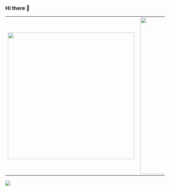 ### Hi there 👋

<center>
  <table>
    <tr>
        <td><img width="400px" align="left" src="https://github-readme-stats.vercel.app/api/top-langs/?username=ThWember&layout=compact&theme=dark"/></td>
        <td><img width="495px" align="left" src="https://github-readme-stats.vercel.app/api?username=ThWember&hide=stars&count_private=true&show_icons=true?&theme=dark"/></td>
    </tr>   
  </table>
</center>  

![](https://komarev.com/ghpvc/?username=ThWember&color=blue&style=flat)
